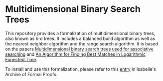 # Multidimensional Binary Search Trees

This repository provides a formalization of multidimensional binary trees, also known as k-d trees. It
includes a balanced build algorithm as well as the nearest neighbor algorithm and the range search
algorithm. It is based on the papers [Multidimensional binary search trees used for associative
searching][1] and [An Algorithm for Finding Best Matches in Logarithmic Expected Time][2].

To install and use this formalization, please refer to this [entry][3] in Isabelle's Archive of Formal Proofs.

[1]: https://dl.acm.org/citation.cfm?doid=361002.361007
[2]: https://dl.acm.org/citation.cfm?doid=355744.355745
[3]: https://www.isa-afp.org/entries/KD_Tree.html
